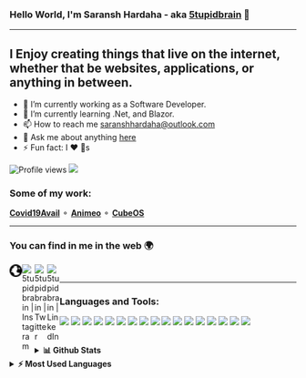 ### Hello World, I'm Saransh Hardaha - aka [5tupidbrain][website] 👋
---

<!---
<p align="center">
  <img src="https://github.com/5tupidbrain/5tupidbrain/blob/main/GithubBanner.png" width="100%" title="Intro Card" alt="Intro Card">
</p>
-->

## I Enjoy creating things that live on the internet, whether that be websites, applications, or anything in between.

- 🔭 I’m currently working as a Software Developer.
- 🌱 I’m currently learning .Net, and Blazor.
- 📫 How to reach me saranshhardaha@outlook.com
- 💬 Ask me about anything [here]
- ⚡ Fun fact: I ❤️ 🐶s

![Profile views](https://gpvc.arturio.dev/5tupidbrain)  <img src="https://img.shields.io/github/followers/saranshhardaha?label=Follow" style=" float:left, margin-right:10px" />

### Some of my **work**:
 [**Covid19Avail**](https://coavail.vercel.app/)
 ⚬
 [**Animeo**](https://animeo.vercel.app/)
 ⚬
 [**CubeOS**](https://cubeos.vercel.app/)
 
<hr>

### You can find in me in the web 🌍
[<img align="left" alt="5tupidbrain | Website" width="22px" src="https://raw.githubusercontent.com/iconic/open-iconic/master/svg/globe.svg" />][website]
[<img align="left" alt="5tupidbrain | Instagram" width="22px" src="https://cdn.jsdelivr.net/npm/simple-icons@v3/icons/instagram.svg" />][instagram]
[<img align="left" alt="5tupidbrain | Twitter" width="22px" src="https://cdn.jsdelivr.net/npm/simple-icons@v3/icons/twitter.svg" />][twitter]
[<img align="left" alt="5tupidbrain | LinkedIn" width="22px" src="https://cdn.jsdelivr.net/npm/simple-icons@v3/icons/linkedin.svg" />][linkedin]
<br/>
<hr>

### Languages and Tools:

<img src = "https://img.shields.io/badge/-HTML5-E34F26?style=flat&logo=html5&logoColor=white"> <img src = "https://img.shields.io/badge/-CSS3-1572B6?style=flat&logo=css3&logoColor=white">
<img src="https://img.shields.io/badge/-Bootstrap-563D7C?style=flat&logo=bootstrap&logoColor=white">
<img src="https://img.shields.io/badge/-JavaScript-eed718?style=flat&logo=javascript&logoColor=ffffff">
<img src="https://img.shields.io/badge/-Sass-cc6699?style=flat&logo=sass&logoColor=ffffff">
<img src="https://img.shields.io/badge/-React-000000?style=flat&logo=react&logoColor=00c8ff">
<img src="https://img.shields.io/badge/-MongoDB-4DB33D?style=flat&logo=mongodb&logoColor=FFFFFF">
<img src="https://img.shields.io/badge/-MySQL-F29111?style=flat&logo=mysql&logoColor=FFFFFF">
<img src="https://img.shields.io/badge/-Express.js-787878?style=flat">
<img src="https://img.shields.io/badge/-Node.js-3C873A?style=flat&logo=Node.js&logoColor=white">
<img src="https://img.shields.io/badge/-Firebase-FFA611?style=flat&logo=firebase&logoColor=FFFFFF">
<img src="http://img.shields.io/badge/-Git-F1502F?style=flat&logo=git&logoColor=FFFFFF">
<img src="http://img.shields.io/badge/-Github-000000?style=flat&logo=github&logoColor=FFFFFF">
<img src="http://img.shields.io/badge/-VS%20Code-007ACC?style=flat&logo=visual%20studio%20code&logoColor=white">
<img src="http://img.shields.io/badge/-Heroku-430098?style=flat&logo=heroku&logoColor=white">
<img src="http://img.shields.io/badge/-Vercel-black?style=flat&logo=vercel&logoColor=white">
<img src="https://img.shields.io/badge/-Python-black?style=flat&logo=python&logoColor=white"> 
<br />
<br />

<details>
  <summary><b>📊 Github Stats</b></summary>
  <p align="center">   
  <img align="left" alt="5tupidbrain's GitHub Stats" src="https://github-readme-stats.vercel.app/api?username=5tupidbrain" />
</details>

<details>
  <summary><b>⚡ Most Used Languages</b></summary>
  <p align="center">   
  <img align="left" alt="5tupidBrain's Top Languages" src="https://github-readme-stats.vercel.app/api/top-langs/?username=5tupidbrain">
</details>

[website]: https://5tupidbrain.now.sh
[here]:https://instagram.com/sarannsshh
[twitter]: https://twitter.com/5tupidbrain
[youtube]: https://youtube.com/5tupidbrain
[instagram]: https://instagram.com/sarannsshh
[linkedin]: https://linkedin.com/in/saranshhardaha
